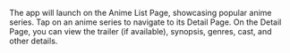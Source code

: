 The app will launch on the Anime List Page, showcasing popular anime series.
Tap on an anime series to navigate to its Detail Page.
On the Detail Page, you can view the trailer (if available), synopsis, genres, cast, and other details.
